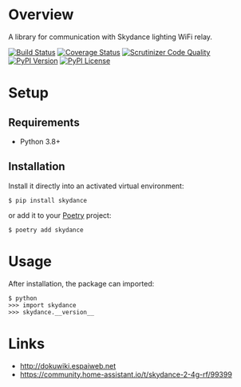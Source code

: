 # Overview

A library for communication with Skydance lighting WiFi relay.

[![Build Status](https://img.shields.io/travis/tomasbedrich/skydance.svg)](https://travis-ci.org/tomasbedrich/skydance)
[![Coverage Status](https://img.shields.io/coveralls/tomasbedrich/skydance.svg)](https://coveralls.io/r/tomasbedrich/skydance)
[![Scrutinizer Code Quality](https://img.shields.io/scrutinizer/g/tomasbedrich/skydance.svg)](https://scrutinizer-ci.com/g/tomasbedrich/skydance)
[![PyPI Version](https://img.shields.io/pypi/v/skydance.svg)](https://pypi.org/project/skydance)
[![PyPI License](https://img.shields.io/pypi/l/skydance.svg)](https://pypi.org/project/skydance)

# Setup

## Requirements

* Python 3.8+

## Installation

Install it directly into an activated virtual environment:

```text
$ pip install skydance
```

or add it to your [Poetry](https://poetry.eustace.io/) project:

```text
$ poetry add skydance
```

# Usage

After installation, the package can imported:

```text
$ python
>>> import skydance
>>> skydance.__version__
```

# Links
- http://dokuwiki.espaiweb.net
- https://community.home-assistant.io/t/skydance-2-4g-rf/99399
